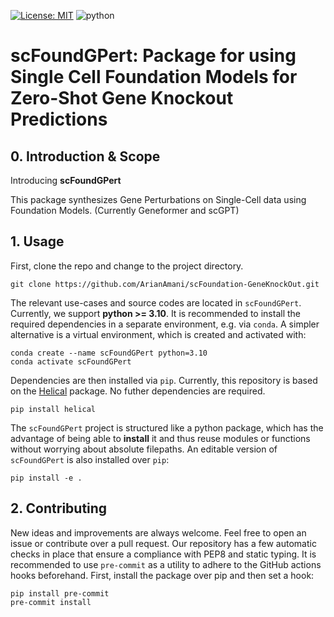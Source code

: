  [![License: MIT](https://img.shields.io/badge/License-MIT-yellow.svg)](https://opensource.org/licenses/MIT)
 ![python](https://img.shields.io/badge/Python-3.10-brightgreen)


# scFoundGPert: Package for using Single Cell Foundation Models for Zero-Shot Gene Knockout Predictions

## 0. Introduction & Scope

Introducing **scFoundGPert**

This package synthesizes Gene Perturbations on Single-Cell data using Foundation Models. (Currently Geneformer and scGPT)


## 1. Usage

First, clone the repo and change to the project directory.

```shell
git clone https://github.com/ArianAmani/scFoundation-GeneKnockOut.git
```

The relevant use-cases and source codes are located in `scFoundGPert`.
Currently, we support **python >= 3.10**.
It is recommended to install the required dependencies in a separate environment, e.g.
via `conda`.
A simpler alternative is a virtual environment, which is created and activated with:

```shell
conda create --name scFoundGPert python=3.10
conda activate scFoundGPert
```

Dependencies are then installed via `pip`. Currently, this repository is based on the [Helical](https://github.com/helicalAI/helical/) package. No futher dependencies are required.

```shell
pip install helical
```

The `scFoundGPert` project is structured like a python package, which has the advantage of
being able to **install** it and thus reuse modules or functions without worrying about
absolute filepaths.
An editable version of `scFoundGPert` is also installed over `pip`:

```shell
pip install -e .
```

## 2. Contributing

New ideas and improvements are always welcome. Feel free to open an issue or contribute
over a pull request.
Our repository has a few automatic checks in place that ensure a compliance with PEP8 and static
typing.
It is recommended to use `pre-commit` as a utility to adhere to the GitHub actions hooks
beforehand.
First, install the package over pip and then set a hook:
```shell
pip install pre-commit
pre-commit install
```
